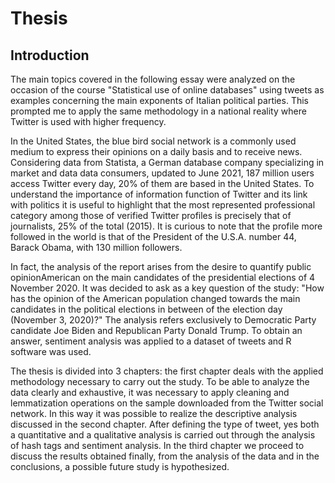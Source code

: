 # Thesis
 
## Introduction

The main topics covered in the following essay were analyzed on the occasion of the course "Statistical use of online databases" using tweets as examples concerning the main exponents of Italian political parties. This prompted me to apply the same methodology in a national reality where Twitter is used with higher frequency.

In the United States, the blue bird social network is a commonly used medium to express their opinions on a daily basis and to receive news. Considering data from Statista, a German database company specializing in market and data data consumers, updated to June 2021, 187 million users access Twitter every day, 20% of them are based in the United States. To understand the importance of information function of Twitter and its link with politics it is useful to highlight that the most represented professional category among those of verified Twitter profiles is precisely that of journalists, 25% of the total (2015). It is curious to note that the profile more followed in the world is that of the President of the U.S.A. number 44, Barack Obama, with 130 million followers.

In fact, the analysis of the report arises from the desire to quantify public opinionAmerican on the main candidates of the presidential elections of 4 November 2020. It was decided to ask as a key question of the study: "How has the opinion of the American population changed towards the main candidates in the political elections in between of the election day (November 3, 2020)?" The analysis refers exclusively to Democratic Party candidate Joe Biden and Republican Party Donald Trump. To obtain an answer, sentiment analysis was applied to a dataset of tweets and R software was used.

The thesis is divided into 3 chapters: the first chapter deals with the applied methodology necessary to carry out the study. To be able to analyze the data clearly and exhaustive, it was necessary to apply cleaning and lemmatization operations on the sample downloaded from the Twitter social network. In this way it was possible to realize the descriptive analysis discussed in the second chapter. After defining the type of tweet, yes both a quantitative and a qualitative analysis is carried out through the analysis of hash tags and sentiment analysis. In the third chapter we proceed to discuss the results obtained finally, from the analysis of the data and in the conclusions, a possible future study is hypothesized.
